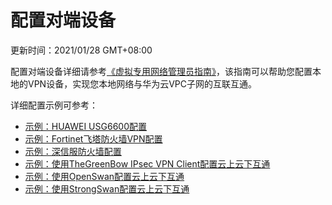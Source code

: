 # 配置对端设备

更新时间：2021/01/28 GMT+08:00

配置对端设备详细请参考[《虚拟专用网络管理员指南》](https://support.huaweicloud.com/admin-vpn/zh-cn_topic_0175318163.html)，该指南可以帮助您配置本地的VPN设备，实现您本地网络与华为云VPC子网的互联互通。

详细配置示例可参考：

- [示例：HUAWEI USG6600配置](https://support.huaweicloud.com/admin-vpn/zh-cn_topic_0175452092.html)
- [示例：Fortinet飞塔防火墙VPN配置](https://support.huaweicloud.com/admin-vpn/zh-cn_topic_0175452091.html)
- [示例：深信服防火墙配置](https://support.huaweicloud.com/admin-vpn/vpn_01_0005.html)
- [示例：使用TheGreenBow IPsec VPN Client配置云上云下互通](https://support.huaweicloud.com/admin-vpn/vpn_01_0006.html)
- [示例：使用OpenSwan配置云上云下互通](https://support.huaweicloud.com/admin-vpn/vpn_01_0007.html)
- [示例：使用StrongSwan配置云上云下互通](https://support.huaweicloud.com/admin-vpn/vpn_01_0008.html)